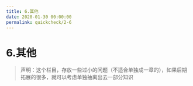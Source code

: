 ```yaml
---
title: 6.其他
date: 2020-01-30 00:00:00
permalink: quickcheck/2-6
---
```


# 6.其他

> 声明：这个栏目，存放一些过小的问题（不适合单独成一章的），如果后期拓展的很多，就可以考虑单独抽离出去一部分知识
